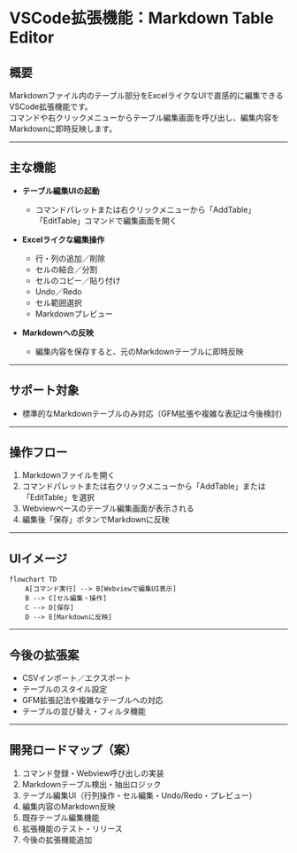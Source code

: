 # VSCode拡張機能：Markdown Table Editor

## 概要
Markdownファイル内のテーブル部分をExcelライクなUIで直感的に編集できるVSCode拡張機能です。  
コマンドや右クリックメニューからテーブル編集画面を呼び出し、編集内容をMarkdownに即時反映します。

---

## 主な機能

- **テーブル編集UIの起動**
  - コマンドパレットまたは右クリックメニューから「AddTable」「EditTable」コマンドで編集画面を開く

- **Excelライクな編集操作**
  - 行・列の追加／削除
  - セルの結合／分割
  - セルのコピー／貼り付け
  - Undo／Redo
  - セル範囲選択
  - Markdownプレビュー

- **Markdownへの反映**
  - 編集内容を保存すると、元のMarkdownテーブルに即時反映

---

## サポート対象

- 標準的なMarkdownテーブルのみ対応（GFM拡張や複雑な表記は今後検討）

---

## 操作フロー

1. Markdownファイルを開く
2. コマンドパレットまたは右クリックメニューから「AddTable」または「EditTable」を選択
3. Webviewベースのテーブル編集画面が表示される
4. 編集後「保存」ボタンでMarkdownに反映

---

## UIイメージ

```mermaid
flowchart TD
    A[コマンド実行] --> B[Webviewで編集UI表示]
    B --> C[セル編集・操作]
    C --> D[保存]
    D --> E[Markdownに反映]
```

---

## 今後の拡張案

- CSVインポート／エクスポート
- テーブルのスタイル設定
- GFM拡張記法や複雑なテーブルへの対応
- テーブルの並び替え・フィルタ機能

---

## 開発ロードマップ（案）

1. コマンド登録・Webview呼び出しの実装
2. Markdownテーブル検出・抽出ロジック
3. テーブル編集UI（行列操作・セル編集・Undo/Redo・プレビュー）
4. 編集内容のMarkdown反映
5. 既存テーブル編集機能
6. 拡張機能のテスト・リリース
7. 今後の拡張機能追加